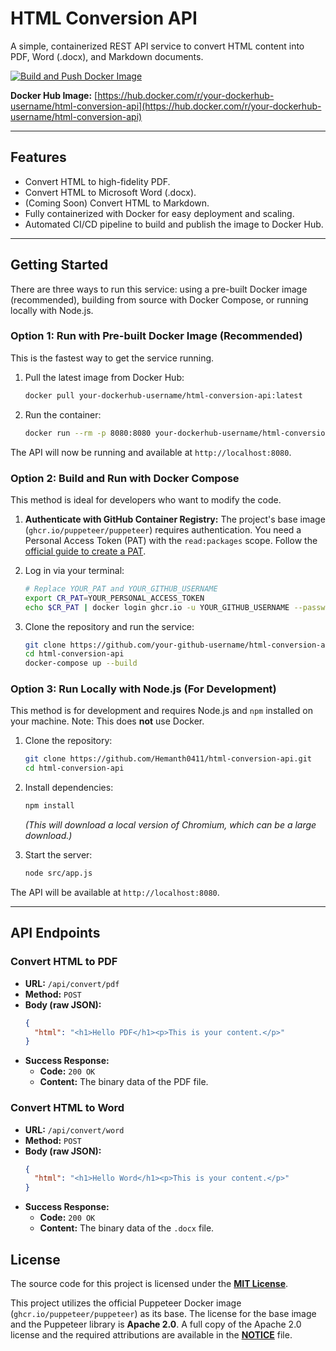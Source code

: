 # HTML Conversion API

A simple, containerized REST API service to convert HTML content into PDF, Word (.docx), and Markdown documents.

[![Build and Push Docker Image](https://github.com/your-github-username/html-conversion-api/actions/workflows/deploy.yml/badge.svg)](https://github.com/your-github-username/html-conversion-api/actions/workflows/deploy.yml)

**Docker Hub Image:** [https://hub.docker.com/r/your-dockerhub-username/html-conversion-api](https://hub.docker.com/r/your-dockerhub-username/html-conversion-api)

---

## Features

-   Convert HTML to high-fidelity PDF.
-   Convert HTML to Microsoft Word (.docx).
-   (Coming Soon) Convert HTML to Markdown.
-   Fully containerized with Docker for easy deployment and scaling.
-   Automated CI/CD pipeline to build and publish the image to Docker Hub.

---

## Getting Started

There are three ways to run this service: using a pre-built Docker image (recommended), building from source with Docker Compose, or running locally with Node.js.

### Option 1: Run with Pre-built Docker Image (Recommended)

This is the fastest way to get the service running.

1.  Pull the latest image from Docker Hub:
    ```bash
    docker pull your-dockerhub-username/html-conversion-api:latest
    ```

2.  Run the container:
    ```bash
    docker run --rm -p 8080:8080 your-dockerhub-username/html-conversion-api:latest
    ```

The API will now be running and available at `http://localhost:8080`.

### Option 2: Build and Run with Docker Compose

This method is ideal for developers who want to modify the code.

1.  **Authenticate with GitHub Container Registry:** The project's base image (`ghcr.io/puppeteer/puppeteer`) requires authentication. You need a Personal Access Token (PAT) with the `read:packages` scope. Follow the [official guide to create a PAT](https://docs.github.com/en/authentication/keeping-your-account-and-data-secure/managing-your-personal-access-tokens).

2.  Log in via your terminal:
    ```bash
    # Replace YOUR_PAT and YOUR_GITHUB_USERNAME
    export CR_PAT=YOUR_PERSONAL_ACCESS_TOKEN
    echo $CR_PAT | docker login ghcr.io -u YOUR_GITHUB_USERNAME --password-stdin
    ```

3.  Clone the repository and run the service:
    ```bash
    git clone https://github.com/your-github-username/html-conversion-api.git
    cd html-conversion-api
    docker-compose up --build
    ```

### Option 3: Run Locally with Node.js (For Development)

This method is for development and requires Node.js and `npm` installed on your machine. Note: This does **not** use Docker.

1.  Clone the repository:
    ```bash
    git clone https://github.com/Hemanth0411/html-conversion-api.git
    cd html-conversion-api
    ```
2.  Install dependencies:
    ```bash
    npm install
    ```
    *(This will download a local version of Chromium, which can be a large download.)*

3.  Start the server:
    ```bash
    node src/app.js
    ```
The API will be available at `http://localhost:8080`.

---

## API Endpoints

### Convert HTML to PDF

-   **URL:** `/api/convert/pdf`
-   **Method:** `POST`
-   **Body (raw JSON):**
    ```json
    {
      "html": "<h1>Hello PDF</h1><p>This is your content.</p>"
    }
    ```
-   **Success Response:**
    -   **Code:** `200 OK`
    -   **Content:** The binary data of the PDF file.

### Convert HTML to Word

-   **URL:** `/api/convert/word`
-   **Method:** `POST`
-   **Body (raw JSON):**
    ```json
    {
      "html": "<h1>Hello Word</h1><p>This is your content.</p>"
    }
    ```
-   **Success Response:**
    -   **Code:** `200 OK`
    -   **Content:** The binary data of the `.docx` file.


## License

The source code for this project is licensed under the **[MIT License](LICENSE)**.

This project utilizes the official Puppeteer Docker image (`ghcr.io/puppeteer/puppeteer`) as its base. The license for the base image and the Puppeteer library is **Apache 2.0**. A full copy of the Apache 2.0 license and the required attributions are available in the **[NOTICE](NOTICE)** file.